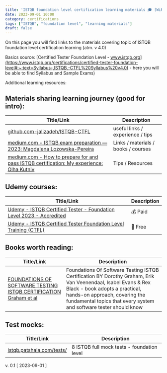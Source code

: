 ```yaml
---
title: 'ISTQB foundation level certification learning materials 🎓 [WiP 🚧]'
date: 2023-09-01 10:00
category: certifications
tags: ["ISTQB", "foundation level", "learning materials"]
draft: false
---
```



On this page you will find links to the materials covering topic of ISTQB foundation level certification learning (atm. v 4.0)

Basics source: [Certified Tester Foundation Level - www.istqb.org](https://www.istqb.org/certifications/certified-tester-foundation-level#:~:text=Syllabus-,ISTQB,-CTFL%20Syllabus%20v4.0) - here you will be able to find Syllabus and Sample Exams)


Additional learning resources:

## Materials sharing learning journey (good for intro):

| Title/Link | Description | 
|----------|----------|
| [github.com-jalizadeh/ISTQB-CTFL](https://github.com/jalizadeh/ISTQB-CTFL)  | useful links / experience / tips | 
|[medium.com - ISTQB exam preparation — 2023: Magdalena Lozowska-Pereira](https://medium.com/magdalena-lozowska/istqb-exam-preparation-2021-14c5484d7c3d)| Links / materials / books / courses |
|[medium.com - How to prepare for and pass ISTQB certification: My experience: Olha Kutniv](https://medium.com/agileinsider/how-to-prepare-for-and-pass-istqb-certification-my-experience-94b127ccfebc)| Tips / Resources |


## Udemy courses:

| Title/Link | Description | 
|----------|----------|
|  [Udemy - ISTQB Certified Tester - Foundation Level 2023 - Accredited](https://www.udemy.com/course/accredited-istqb-certified-tester-foundation-level-course/) | 💰 Paid | 
|[Udemy - ISTQB Certified Tester Foundation Level Training (CTFL)](https://www.udemy.com/course/istqb-certified-tester-foundation-level-training-ctfl/)| 🤑 Free |


## Books worth reading:

| Title/Link | Description | 
|----------|----------|
|  [FOUNDATIONS OF SOFTWARE TESTING ISTQB CERTIFICATION Graham et al](https://archive.org/details/FoundationsOfSoftwareTestingISTQBCertificationBYDorothyGrahamErikVanVeenendaalIsabelEvansRexBlack/page/n1/mode/2up) | Foundations Of Software Testing ISTQB Certification BY Dorothy Graham, Erik Van Veenendaal, Isabel Evans & Rex Black - book adopts a practical, hands-on approach, covering the fundamental topics that every system and software tester should know | 


## Test mocks:

| Title/Link | Description | 
|----------|----------|
| [istqb.patshala.com/tests/](https://istqb.patshala.com/tests/)  | 8 ISTQB full mock tests - foundation level | 


v. 0.1 [ 2023-09-01 ]

